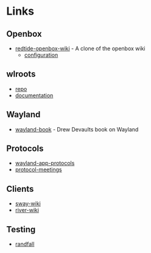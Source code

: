 # Links

## Openbox

- [redtide-openbox-wiki] - A clone of the openbox wiki
  - [configuration]

[redtide-openbox-wiki]: https://redtide.github.io/openbox-wiki/
[configuration]: https://redtide.github.io/openbox-wiki/Help/Configuration/


## wlroots

- [repo]
- [documentation]

[repo]: https://gitlab.freedesktop.org/wlroots
[documentation]: https://wayland.emersion.fr/wlroots/

## Wayland

- [wayland-book] - Drew Devaults book on Wayland

[wayland-book]: https://wayland-book.com

## Protocols

- [wayland-app-protocols]
- [protocol-meetings]

[wayland-app-protocols]: https://wayland.app/protocols/
[protocol-meetings]: https://gitlab.freedesktop.org/wayland/wayland-protocols/-/wikis/meetings

## Clients

- [sway-wiki]
- [river-wiki]

[sway-wiki]: https://github.com/swaywm/sway/wiki/Useful-add-ons-for-sway
[river-wiki]: https://codeberg.org/river/wiki/src/branch/master/pages/Recommended-Software.md

## Testing

- [randfall]

[randfall]: https://gitlab.freedesktop.org/vyivel/randfall/

